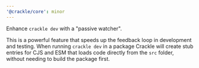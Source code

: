 ```yaml
---
'@crackle/core': minor
---
```


Enhance `crackle dev` with a "passive watcher".

This is a powerful feature that speeds up the feedback loop in development and testing. When running `crackle dev` in a package Crackle will create stub entries for CJS and ESM that loads code directly from the `src` folder, without needing to build the package first.
